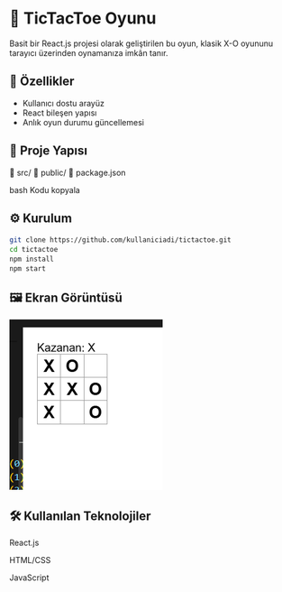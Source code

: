 
# 🎯 TicTacToe Oyunu

Basit bir React.js projesi olarak geliştirilen bu oyun, klasik X-O oyununu tarayıcı üzerinden oynamanıza imkân tanır.

## 🚀 Özellikler
- Kullanıcı dostu arayüz
- React bileşen yapısı
- Anlık oyun durumu güncellemesi

## 📁 Proje Yapısı
📁 src/
📁 public/
📄 package.json

bash
Kodu kopyala

## ⚙️ Kurulum
```bash
git clone https://github.com/kullaniciadi/tictactoe.git
cd tictactoe
npm install
npm start
```
## 🖼️ Ekran Görüntüsü
![TicTacToe UI](assets/ui.png)
## 🛠️ Kullanılan Teknolojiler
React.js

HTML/CSS

JavaScript
